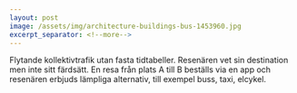 ```yaml
---
layout: post
image: /assets/img/architecture-buildings-bus-1453960.jpg
excerpt_separator: <!--more-->
---
```

Flytande kollektivtrafik utan fasta tidtabeller. <!--more-->
Resenären vet sin destination men inte sitt färdsätt. En resa från plats A till B beställs via en app och resenären erbjuds lämpliga alternativ, till exempel buss, taxi, elcykel.
